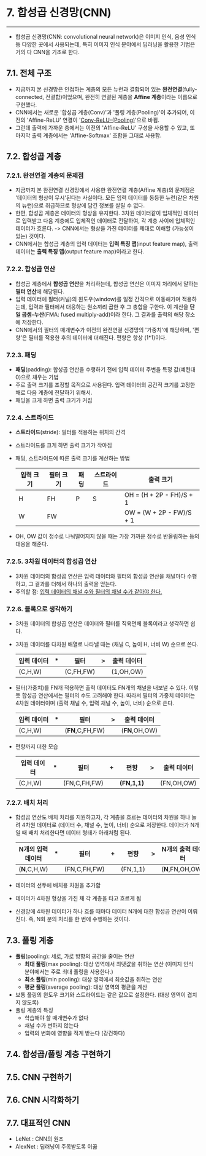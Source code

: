 # 7. 합성곱 신경망(CNN)

---

- 합성곱 신경망(CNN: convolutional neural network)은 이미지 인식, 음성 인식 등 다양한 곳에서 사용되는데, 특히 이미지 인식 분야에서 딥러닝을 활용한 기법은 거의 다 CNN을 기초로 한다.



## 7.1. 전체 구조

- 지금까지 본 신경망은 인접하는 계층의 모든 뉴런과 결합되어 있는 **완전연결**(fully-connected, 전결합)이었으며, 완전히 연결된 계층을 **Affine 계층**이라는 이름으로 구현했다.
- CNN에서는 새로운 '합성곱 계층(Conv)'과 '풀링 계층(Pooling)'이 추가되어, 이전의 'Affine-ReLU' 연결이 '<u>Conv-ReLU-(Pooling)</u>'으로 바뀜.
- 그런데 출력에 가까운 층에서는 이전의 'Affine-ReLU' 구성을 사용할 수 있고, 또 마지막 출력 계층에서는 'Affine-Softmax' 조합을 그대로 사용함.



## 7.2. 합성곱 계층

### 7.2.1. 완전연결 계층의 문제점

- 지금까지 본 완전연결 신경망에서 사용한 완전연결 계층(Affine 계층)의 문제점은 '데이터의 형상이 무시'된다는 사실이다. 모든 입력 데이터를 동등한 뉴런(같은 차원의 뉴런)으로 취급하므로 형상에 담긴 정보를 살릴 수 없다.
- 한편, 합성곱 계층은 데이터의 형상을 유지한다. 3차원 데이터같이 입체적인 데이터로 입력받고 다음 계층에도 입체적인 데이터로 전달하여, 각 계층 사이에 입체적인 데이터가 흐른다. -> CNN에서는 형상을 가진 데이터를 제대로 이해할 (가능성이 있는) 것이다.
- CNN에서는 합성곱 계층의 입력 데이터는 **입력 특징 맵**(input feature map), 출력 데이터는 **출력 특징 맵**(output feature map)이라고 한다.

### 7.2.2. 합성곱 연산

- 합성곱 계층에서 **합성곱 연산**을 처리하는데, 합성곱 연산은 이미지 처리에서 말하는 **필터 연산**에 해당된다.
- 입력 데이터에 필터(커널)의 윈도우(window)를 일정 간격으로 이동해가며 적용하는데, 입력과 필터에서 대응하는 원소끼리 곱한 후 그 총합을 구한다. 이 계산을 **단일 곱셈-누산**(FMA: fused multiply-add)이라 한다. 그 결과를 출력의 해당 장소에 저장한다.
- CNN에서의 필터의 매개변수가 이전의 완전연결 신경망의 '가중치'에 해당하며, '편향'은 필터를 적용한 후의 데이터에 더해진다. 편향은 항상 (1*1)이다.

### 7.2.3. 패딩

- **패딩**(padding): 합성곱 연산을 수행하기 전에 입력 데이터 주변을 특정 값(예컨대 0)으로 채우는 기법
- 주로 출력 크기를 조정할 목적으로 사용된다. 입력 데이터의 공간적 크기를 고정한 채로 다음 계층에 전달하기 위해서.
- 패딩을 크게 하면 출력 크기가 커짐

### 7.2.4. 스트라이드

- **스트라이드**(stride): 필터를 적용하는 위치의 간격
- 스트라이드를 크게 하면 출력 크기가 작아짐

- 패딩, 스트라이드에 따른 출력 크기를 계산하는 방법

  | 입력 크기 | 필터 크기 | 패딩 | 스트라이드 | 출력 크기                |
  | --------- | --------- | ---- | ---------- | ------------------------ |
  | H         | FH        | P    | S          | OH = (H + 2P - FH)/S + 1 |
  | W         | FW        |      |            | OW = (W + 2P - FW)/S + 1 |

- OH, OW 값이 정수로 나눠떨어지지 않을 때는 가장 가까운 정수로 반올림하는 등의 대응을 해준다.

### 7.2.5. 3차원 데이터의 합성곱 연산

- 3차원 데이터의 합성곱 연산은 입력 데이터와 필터의 합성곱 연산을 채널마다 수행하고, 그 결과를 더해서 하나의 출력을 얻는다.
- 주의할 점: <u>입력 데이터의 채널 수와 필터의 채널 수가 같아야 한다.</u>

### 7.2.6. 블록으로 생각하기

- 3차원 데이터의 합성곱 연산은 데이터와 필터를 직육면체 블록이라고 생각하면 쉽다.

- 3차원 데이터를 다차원 배열로 나타낼 때는 (채널 C, 높이 H, 너비 W) 순으로 쓴다.

  | 입력 데이터 | *    | 필터      | >    | 출력 데이터 |
  | ----------- | ---- | --------- | ---- | ----------- |
  | (C,H,W)     |      | (C,FH,FW) |      | (1,OH,OW)   |

- 필터(가중치)를 FN개 적용하면 출력 데이터도 FN개의 채널을 내보낼 수 있다. 이렇듯 합성곱 연산에서는 필터의 수도 고려해야 한다. 따라서 필터의 가중치 데이터는 4차원 데이터이며 (출력 채널 수, 입력 채널 수, 높이, 너비) 순으로 쓴다.

  | 입력 데이터 | *    | 필터             | >    | 출력 데이터    |
  | ----------- | ---- | ---------------- | ---- | -------------- |
  | (C,H,W)     |      | (**FN**,C,FH,FW) |      | (**FN**,OH,OW) |

- 편향까지 더한 모습

  | 입력 데이터 | *    | 필터         | +    | 편향         | >    | 출력 데이터 |
  | ----------- | ---- | ------------ | ---- | ------------ | ---- | ----------- |
  | (C,H,W)     |      | (FN,C,FH,FW) |      | **(FN,1,1)** |      | (FN,OH,OW)  |

### 7.2.7. 배치 처리

- 합성곱 연산도 배치 처리를 지원하고자, 각 계층을 흐르는 데이터의 차원을 하나 늘려 4차원 데이터로 (데이터 수, 채널 수, 높이, 너비) 순으로 저장한다. 데이터가 N개일 때 배치 처리한다면 데이터 형태가 아래처럼 된다.

  | N개의 입력 데이터 | *    | 필터         | +    | 편향     | >    | N개의 출력 데이터 |
  | ----------------- | ---- | ------------ | ---- | -------- | ---- | ----------------- |
  | (**N**,C,H,W)     |      | (FN,C,FH,FW) |      | (FN,1,1) |      | (**N**,FN,OH,OW)  |

- 데이터의 선두에 배치용 차원을 추가함

- 데이터가 4차원 형상을 가진 채 각 계층을 타고 흐르게 됨

- 신경망에 4차원 데이터가 하나 흐를 때마다 데이터 N개에 대한 합성곱 연산이 이뤄진다. 즉, N회 분의 처리를 한 번에 수행하는 것이다.



## 7.3. 풀링 계층

- **풀링**(pooling): 세로, 가로 방향의 공간을 줄이는 연산
  - **최대 풀링**(max pooling): 대상 영역에서 최댓값을 취하는 연산 (이미지 인식 분야에서는 주로 최대 풀링을 사용한다.)
  - **최소 풀링**(min pooling): 대상 영역에서 최솟값을 취하는 연산
  - **평균 풀링**(average pooling): 대상 영역의 평균을 계산
- 보통 풀링의 윈도우 크기와 스트라이드는 같은 값으로 설정한다. (대상 영역이 겹치지 않도록)
- 풀링 계층의 특징
  - 학습해야 할 매개변수가 없다
  - 채널 수가 변하지 않는다
  - 입력의 변화에 영향을 적게 받는다 (강건하다)



## 7.4. 합성곱/풀링 계층 구현하기



## 7.5. CNN 구현하기



## 7.6. CNN 시각화하기



## 7.7. 대표적인 CNN

- LeNet : CNN의 원조
- AlexNet : 딥러닝이 주목받도록 이끎

